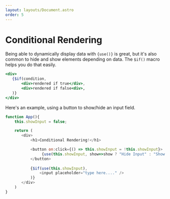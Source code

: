 ```yaml
---
layout: layouts/Document.astro
order: 5
---
```


# Conditional Rendering

Being able to dynamically display data with `{use()}` is great, but it's also common to hide and show elements depending on data. The `$if()` macro helps you do that easily.


```jsx
<div>
   {$if(condition,
       <div>rendered if true</div>,
       <div>rendered if false<div>,
   )}
</div>
```


Here's an example, using a button to show/hide an input field.
```js
function App(){
    this.showInput = false;

    return (
       <div>
           <h1>Conditional Rendering!</h1>

           <button on:click={() => this.showInput = !this.showInput}>
                {use(this.showInput, show=>show ? "Hide Input" : "Show Input")}
           </button>
           
           {$if(use(this.showInput),
               <input placeholder="type here...." />
           )}
       </div>
    )
}
```
